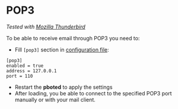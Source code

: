 # POP3

_Tested with [Mozilla Thunderbird](https://www.thunderbird.net/en-US/)_

To be able to receive email through POP3 you need to:

- Fill `[pop3]` section in [configuration file](../user-guide/configuration.md#pop3):

```
[pop3]
enabled = true
address = 127.0.0.1
port = 110
```

- Restart the **pboted** to apply the settings
- After loading, you be able to connect to the specified POP3 port manually or with your mail client.

